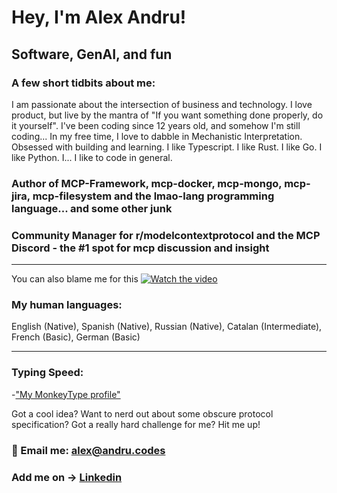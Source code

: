 # Hey, I'm Alex Andru!

## Software, GenAI, and fun

### A few short tidbits about me:
I am passionate about the intersection of business and technology. 
I love product, but live by the mantra of "If you want something done properly, do it yourself".
I've been coding since 12 years old, and somehow I'm still coding...
In my free time, I love to dabble in Mechanistic Interpretation.
Obsessed with building and learning.
I like Typescript. I like Rust. I like Go. I like Python. I... I like to code in general.
### Author of MCP-Framework, mcp-docker, mcp-mongo, mcp-jira, mcp-filesystem and the lmao-lang programming language... and some other junk

### Community Manager for r/modelcontextprotocol and the MCP Discord - the #1 spot for mcp discussion and insight
---

You can also blame me for this
[![Watch the video](https://img.youtube.com/vi/UzGUjCjGyp8/maxresdefault.jpg)](https://youtu.be/UzGUjCjGyp8)



### My human languages:

English (Native), Spanish (Native), Russian (Native), Catalan (Intermediate), French (Basic), German (Basic)

---

### Typing Speed:
  -["My MonkeyType profile"](https://monkeytype.com/profile/alex007d)


Got a cool idea? Want to nerd out about some obscure protocol specification? Got a really hard challenge for me? Hit me up!

### 📨 Email me: alex@andru.codes
### Add me on -> [Linkedin](https://www.linkedin.com/in/alex-andrushevich/)
